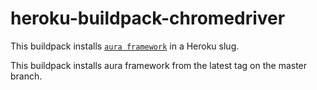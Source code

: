 # heroku-buildpack-chromedriver

This buildpack installs
[`aura framework`](https://git.soma.salesforce.com/aura/aura/)
 in a Heroku slug.
 
This buildpack installs aura framework from the latest tag on the master branch.